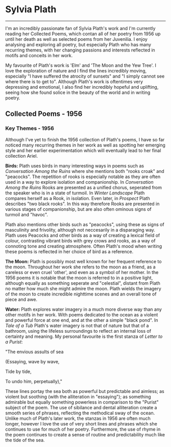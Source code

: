 # Sylvia Plath
---
I'm an incredibly passionate fan of Sylvia Plath's work and I'm currently reading her Collected Poems, which contan all of her poetry from 1956 up until her death as well as selected poems from her Juvenilia. I enjoy analysing and exploring all poetry, but especially Plath who has many recurring themes, with her changing passions and interests reflected in motifs and conceits in her work.

My favourite of Plath's work is 'Elm' and 'The Moon and the Yew Tree'. I love the exploration of nature and I find the lines incredibly moving, especially "I have suffered the atrocity of sunsets" and "I simply cannot see where there is to get to". Although Plath's work is oftentimes very depressing and emotional, I also find her incredibly hopeful and uplifting, seeing how she found solice in the beauty of the world and in writing poetry. 

## Collected Poems - 1956


### Key Themes - 1956
Although I've yet to finish the 1956 collection of Plath's poems, I have so far noticed many recurring themes in her work as well as spotting her emerging style and her earlier experimentation which will eventually lead to her final collection Ariel.

**Birds:**
Plath uses birds in many interesting ways in poems such as *Conversation Among the Ruins* where she mentions both "rooks croak" and "peacocks". The repetition of rooks is especially notable as they are often used in a way to explore isolation and companionship. In *Conversation Among the Ruins* Rooks are presented as a unified chorus, seperated from the speaker who is in a state of turmoil. In *Winter Landscape* Plath compares herself as a Rook, in isolation. Even later, in *Prospect* Plath describes "two black rooks". In this way therefore Rooks are presented in various stages of companionship, but are also often ominous signs of turmoil and "havoc". 

Plath also mentions other birds such as "peacocks", using these as signs of masculinity and frivolity, although not neccesarily in a disparaging way. Plath uses Peacocks and other birds as a way of creating a lexical field of colour, contrasting vibrant birds with grey crows and rooks, as a way of connoting tone and creating atmosphere. Often Plath's mood when writing these poems is reflected in her choice of bird as a reference. 

**The Moon:**
Plath is possibly most well known for her frequent reference to the moon. Throughout her work she refers to the moon as a friend, as a careless or even cruel 'other', and even as a symbol of her mother. In the 1956 poems it is notable that the moon is referred to in a positive light, although equally as something seperate and "celestial", distant from Plath no matter how much she might admire the moon. Plath wields the imagery of the moon to create incredible nighttime scenes and an overall tone of piece and awe.

**Water:**
Plath explores water imagery in a much more diverse way than any other motifs in her work. With poems dedicated to the ocean as a violent and powerful force at one end, and at the other a simple "black pond". In *Tale of a Tub* Plath's water imagery is not that of nature but that of a bathroom, using the lifeless surroundings to reflect an internal loss of certainty and meaning. My personal favourite is the first stanza of *Letter to a Purist*:

"The envious assults of sea

(Essaying, wave by wave,

Tide by tide,

To undo him, perpetually),"

These lines portay the sea both as powerful but predictable and aimless; as violent but soothing (with the alliteration in "essaying"); as something admirable but equally something powerless in comparison to the "Purist" subject of the poem. The use of sibilance and dental alliteration create a smooth series of phrases, reflecting the methodical sway of the ocean. Unlike much of Plath's later work, the stanzas in 1956 are often much longer, however I love the use of very short lines and phrases which she continues to use for much of her poetry. Furthermore, the use of rhyme in the poem continues to create a sense of routine and predictability much like the tide of the sea. 
